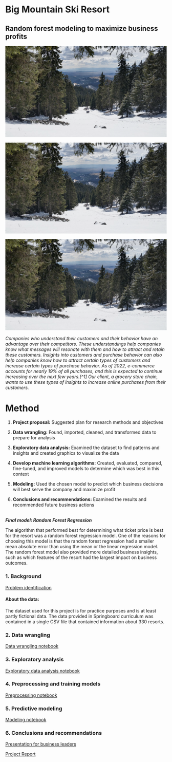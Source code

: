# Big Mountain Ski Resort
## Random forest modeling to maximize business profits

![image](revenue_analysis/additional_files/images/1bhmh2MHxcSbMdDqYW7C1jtGN7C8F-eaZ68cTuIR-i1Yhl-R2bA.png)

<img src="revenue_analysis/additional_files/images/1bhmh2MHxcSbMdDqYW7C1jtGN7C8F-eaZ68cTuIR-i1Yhl-R2bA.png">

<img src="revenue_analysis/additional_files/images/1bhmh2MHxcSbMdDqYW7C1jtGN7C8F-eaZ68cTuIR-i1Yhl-R2bA.png" width='700'></p>

*Companies who understand their customers and their behavior have an advantage over their competitors.  These understandings help companies know what messages will resonate with them and how to attract and retain these customers.  Insights into customers and purchase behavior can also help companies know how to attract certain types of customers and increase certain types of purchase behavior.  As of 2022, e-commerce accounts for nearly 19% of all purchases, and this is expected to continue increasing over the next few years.[^1]  Our client, a grocery store chain, wants to use these types of insights to increase online purchases from their customers.*

# Method

1. **Project proposal:**  Suggested plan for research methods and objectives

2. **Data wrangling:**  Found, imported, cleaned, and transformed data to prepare for analysis

3. **Exploratory data analysis:**  Examined the dataset to find patterns and insights and created graphics to visualize the data

4. **Develop machine learning algorithms:**  Created, evaluated, compared, fine-tuned, and improved models to determine which was best in this context

5. **Modeling:**  Used the chosen model to predict which business decisions will best serve the company and maximize profit
   
6. **Conclusions and recommendations:**  Examined the results and recommended future business actions

 &nbsp;   
***Final model:   Random Forest Regression***
     
The algorithm that performed best for determining what ticket price is best for the resort was a random forest regression model.  One of the reasons for choosing this model is that the random forest regression had a smaller mean absolute error than using the mean or the linear regression model.  The random forest model also provided more detailed business insights, such as which features of the resort had the largest impact on business outcomes.

### 1. Background
[Problem identification](revenue_analysis/01_problem_identification)

#### About the data:
The dataset used for this project is for practice purposes and is at least partly fictional data.  The data provided in Springboard curriculum was contained in a single CSV file that contained information about 330 resorts. 

### 2. Data wrangling
[Data wrangling notebook](revenue_analysis/02_data_wrangling.ipynb)

### 3. Exploratory analysis
[Exploratory data analysis notebook](revenue_analysis/03_exploratory_data_analysis.ipynb)

### 4. Preprocessing and training models
[Preprocessing notebook](revenue_analysis/04_preprocessing_and_training.ipynb)

### 5. Predictive modeling
[Modeling notebook](revenue_analysis/05_modeling.ipynb)

### 6. Conclusions and recommendations
[Presentation for business leaders](revenue_analysis/06_presentation.ipynb)     

[Project Report](revenue_analysis/07_project_report.ipynb)

